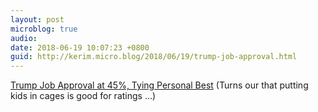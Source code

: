 ```yaml
---
layout: post
microblog: true
audio: 
date: 2018-06-19 10:07:23 +0800
guid: http://kerim.micro.blog/2018/06/19/trump-job-approval.html
---
```

[Trump Job Approval at 45%, Tying Personal Best](https://news.gallup.com/poll/235751/trump-job-approval-tying-personal-best.aspx?utm_source=facebookbutton&utm_medium=facebook&utm_campaign=sharing) (Turns our that putting kids in cages is good for ratings …)
